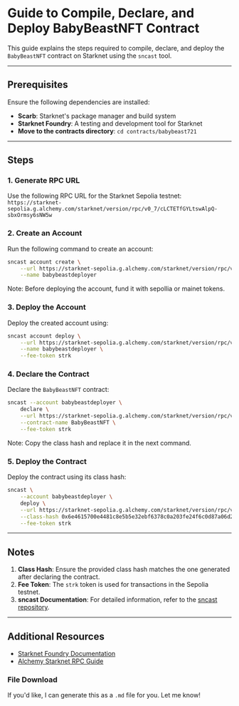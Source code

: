 # Guide to Compile, Declare, and Deploy BabyBeastNFT Contract  

This guide explains the steps required to compile, declare, and deploy the `BabyBeastNFT` contract on Starknet using the `sncast` tool.  

---

## Prerequisites  

Ensure the following dependencies are installed:  
- **Scarb**: Starknet's package manager and build system  
- **Starknet Foundry**: A testing and development tool for Starknet  
- **Move to the contracts directory**: `cd contracts/babybeast721`

---

## Steps  

### 1. Generate RPC URL  
Use the following RPC URL for the Starknet Sepolia testnet:  
`https://starknet-sepolia.g.alchemy.com/starknet/version/rpc/v0_7/cLCTETfGYLtswAlpQ-sbxOrmsy6sNW5w`

### 2. Create an Account  
Run the following command to create an account:  
```bash
sncast account create \
    --url https://starknet-sepolia.g.alchemy.com/starknet/version/rpc/v0_7/cLCTETfGYLtswAlpQ-sbxOrmsy6sNW5w \
    --name babybeastdeployer
```
Note: Before deploying the account, fund it with sepollia or mainet tokens.

### 3. Deploy the Account  
Deploy the created account using:  
```bash
sncast account deploy \
    --url https://starknet-sepolia.g.alchemy.com/starknet/version/rpc/v0_7/cLCTETfGYLtswAlpQ-sbxOrmsy6sNW5w \
    --name babybeastdeployer \
    --fee-token strk
```

### 4. Declare the Contract  
Declare the `BabyBeastNFT` contract:  
```bash
sncast --account babybeastdeployer \
    declare \
    --url https://starknet-sepolia.g.alchemy.com/starknet/version/rpc/v0_7/cLCTETfGYLtswAlpQ-sbxOrmsy6sNW5w \
    --contract-name BabyBeastNFT \
    --fee-token strk
```
Note: Copy the class hash and replace it in the next command.

### 5. Deploy the Contract  
Deploy the contract using its class hash:  
```bash
sncast \
    --account babybeastdeployer \
    deploy \
    --url https://starknet-sepolia.g.alchemy.com/starknet/version/rpc/v0_7/cLCTETfGYLtswAlpQ-sbxOrmsy6sNW5w \
    --class-hash 0x6e4615700e4481c8e5b5e32ebf6378c0a203fe24f6c0d87a06d2fab86fd3e28 \
    --fee-token strk
```

---

## Notes  

1. **Class Hash**: Ensure the provided class hash matches the one generated after declaring the contract.  
2. **Fee Token**: The `strk` token is used for transactions in the Sepolia testnet.  
3. **sncast Documentation**: For detailed information, refer to the [sncast repository](https://github.com/keep-starknet-strange/sncast).  

---

## Additional Resources  

- [Starknet Foundry Documentation](https://foundry-rs.github.io/starknet-foundry/index.html)  
- [Alchemy Starknet RPC Guide](https://www.alchemy.com/)  


### File Download
If you'd like, I can generate this as a `.md` file for you. Let me know!